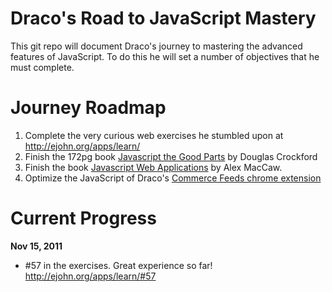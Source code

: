 Draco's Road to JavaScript Mastery
==================================

This git repo will document Draco's journey to mastering the advanced features of JavaScript. 
To do this he will set a number of objectives that he must complete.


Journey Roadmap
===============

1. Complete the very curious web exercises he stumbled upon at http://ejohn.org/apps/learn/
2. Finish the 172pg book [Javascript the Good Parts](http://shop.oreilly.com/product/9780596517748.do) by Douglas Crockford
3. Finish the book [Javascript Web Applications](http://shop.oreilly.com/product/0636920018421.do) by Alex MacCaw.
4. Optimize the JavaScript of Draco's [Commerce Feeds chrome extension](https://github.com/DracoLi/Queen-s-Commerce-News-Feed)

Current Progress
================

**Nov 15, 2011**

*   #57 in the exercises. Great experience so far! http://ejohn.org/apps/learn/#57